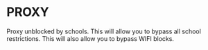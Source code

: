 # PROXY
Proxy unblocked by schools. This will allow you to bypass all school restrictions. This will also allow you to bypass WIFI blocks.
